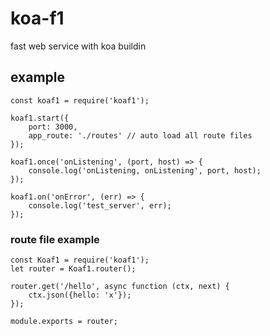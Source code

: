 # koa-f1

fast web service with koa buildin

## example

```
const koaf1 = require('koaf1');

koaf1.start({
    port: 3000,
    app_route: './routes' // auto load all route files
});

koaf1.once('onListening', (port, host) => {
    console.log('onListening, onListening', port, host);
});

koaf1.on('onError', (err) => {
    console.log('test_server', err);
});

```

### route file example

```
const Koaf1 = require('koaf1');
let router = Koaf1.router();

router.get('/hello', async function (ctx, next) {
    ctx.json({hello: 'x'});
});

module.exports = router;
```